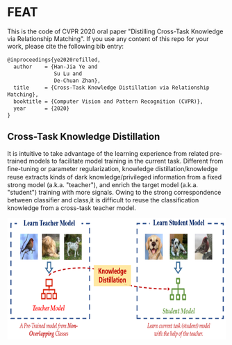 # FEAT
This is the code of CVPR 2020 oral paper "Distilling Cross-Task Knowledge via Relationship Matching". If you use any content of this repo for your work, please cite the following bib entry:

    @inproceedings{ye2020refilled,
      author    = {Han-Jia Ye and
                   Su Lu and
                   De-Chuan Zhan},
      title     = {Cross-Task Knowledge Distillation via Relationship Matching},
      booktitle = {Computer Vision and Pattern Recognition (CVPR)},
      year      = {2020}
    }
    
## Cross-Task Knowledge Distillation
It is intuitive to take advantage of the learning experience from related pre-trained models to facilitate model training in the current task. Different from ﬁne-tuning or parameter regularization, knowledge distillation/knowledge reuse extracts kinds of dark knowledge/privileged information from a ﬁxed strong model (a.k.a. "teacher"), and enrich the target model (a.k.a. "student") training with more signals. Owing to the strong correspondence between classiﬁer and class,it is difﬁcult to reuse the classiﬁcation knowledge from a cross-task teacher model.

<img src='figures/setting.png' width='640' height='280' >
